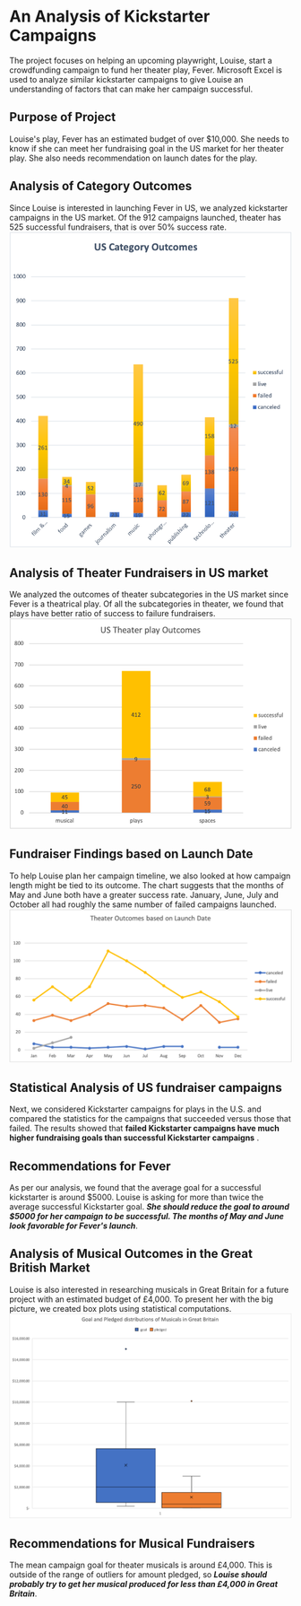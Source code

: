 # An Analysis of Kickstarter Campaigns
The project focuses on helping an upcoming playwright, Louise, start a crowdfunding campaign to fund her theater play, Fever.  Microsoft Excel is used to analyze similar kickstarter campaigns to give Louise an understanding of factors that can make her campaign successful. 
## Purpose of Project
Louise's play, Fever has an estimated budget of over $10,000. She needs to know if she can meet her fundraising goal in the US market for her theater play.
She also needs recommendation on launch dates for the play.
## Analysis of Category Outcomes
Since Louise is interested in launching Fever in US, we analyzed kickstarter campaigns in the US market. Of the 912 campaigns launched, theater has 525 successful fundraisers, that is over 50% success rate.
![US_Category_Outcomes.png](/US_Category_Outcomes.png)

## Analysis of Theater Fundraisers in US market
We analyzed the outcomes of theater subcategories in the US market since Fever is a theatrical play. Of all the subcategories in theater, we found that plays have better ratio of success to failure fundraisers.
![US%20Theater%20Play%20Outcomes.png](/US%20Theater%20Play%20Outcomes.png)

## Fundraiser Findings based on Launch Date
To help Louise plan her campaign timeline, we also looked at how campaign length might be tied to its outcome. The chart suggests that the months of May and June both have a greater success rate. January, June, July and October all had roughly the same number of failed campaigns launched.
![Outcomes%20based%20on%20Launch%20Date.png](/Outcomes%20based%20on%20Launch%20Date.png)

## Statistical Analysis of US fundraiser campaigns
Next, we considered Kickstarter campaigns for plays in the U.S. and compared the statistics for the campaigns that succeeded versus those that failed.
The results showed that **failed Kickstarter campaigns have much higher fundraising goals than successful Kickstarter campaigns** . 

## Recommendations for Fever
As per our analysis, we found that the average goal for a successful kickstarter is around $5000. Louise is asking for more than twice the average successful Kickstarter goal.  ***She should reduce the goal to around $5000 for her campaign to be successful. The months of May and June look favorable for Fever's launch***.  

## Analysis of Musical Outcomes in the Great British Market
Louise is also interested in researching musicals in Great Britain for a future project with an estimated budget of £4,000. To present her with the big picture, we created box plots using statistical computations.
![GB_Musical_Fundraisers.png](/GB_Musical_Fundraisers.png)

## Recommendations for Musical Fundraisers
The mean campaign goal for theater musicals is around £4,000. This is outside of the range of outliers for amount pledged, so ***Louise should probably try to get her musical produced for less than £4,000 in Great Britain***.
